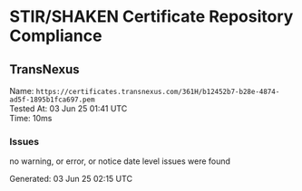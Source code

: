 # STIR/SHAKEN Certificate Repository Compliance

## TransNexus

Name: `https://certificates.transnexus.com/361H/b12452b7-b28e-4874-ad5f-1895b1fca697.pem`\
Tested At: 03 Jun 25 01:41 UTC\
Time: 10ms

### Issues

no warning, or error, or notice date level issues were found

Generated: 03 Jun 25 02:15 UTC